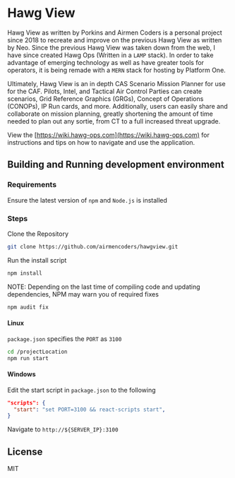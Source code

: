 # Hawg View
Hawg View as written by Porkins and Airmen Coders is a personal project since 2018 to recreate and improve on the previous Hawg View as written by Neo.
Since the previous Hawg View was taken down from the web, I have since created Hawg Ops (Written in a `LAMP` stack).
In order to take advantage of emerging technology as well as have greater tools for operators, it is being remade with a `MERN` stack for hosting by Platform One.

Ultimately, Hawg View is an in depth CAS Scenario Mission Planner for use for the CAF. Pilots, Intel, and Tactical Air Control Parties can create scenarios, Grid Reference Graphics (GRGs), Concept of Operations (CONOPs), IP Run cards, and more. Additionally, users can easily share and collaborate on mission planning, greatly shortening the amount of time needed to plan out any sortie, from CT to a full increased threat upgrade.

View the [https://wiki.hawg-ops.com](https://wiki.hawg-ops.com) for instructions and tips on how to navigate and use the application.

## Building and Running development environment
### Requirements
Ensure the latest version of `npm` and `Node.js` is installed

### Steps
Clone the Repository
```bash
git clone https://github.com/airmencoders/hawgview.git
```

Run the install script
```bash
npm install
```

NOTE: Depending on the last time of compiling code and updating dependencies, NPM may warn you of required fixes
```bash
npm audit fix
```

#### Linux
`package.json` specifies the `PORT` as `3100`
```bash
cd /projectLocation
npm run start
```

#### Windows
Edit the start script in `package.json` to the following
```json
"scripts": {
  "start": "set PORT=3100 && react-scripts start",
}
```

Navigate to `http://${SERVER_IP}:3100`

## License
MIT